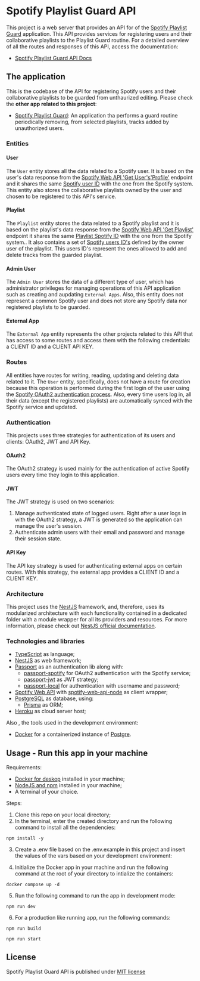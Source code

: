 # Spotify Playlist Guard API
This project is a web server that provides an API for of the [Spotify Playlist Guard](https://github.com/marcus-castanho/spotify_playlist_guard) application. This API provides services for registering users and their collaborative playlists to the Playlist Guard routine. For a detailed overview of all  the routes and responses of this API, access the documentation:

- [Spotify Playlist Guard API Docs](https://spotify-playlist-guard-api.herokuapp.com/api/)

## The application
This is the codebase of the API for registering Spotify users and their collaborative playlists to be guarded from unthaurized editing. Please check the **other app related to this project**:

- [Spotify Playlist Guard](https://github.com/marcus-castanho/spotify_playlist_guard): An application tha performs a guard routine periodically removing, from selected playlists, tracks added by unauthorized users.

### Entities

#### User
The `User` entity stores all the data related to a Spotify user. It is based on the user's data response from the [Spotify Web API 'Get User's'Profile'](https://developer.spotify.com/documentation/web-api/reference/#/operations/get-users-profile) endpoint and it shares the same [Spotify user ID](https://developer.spotify.com/documentation/web-api/#spotify-uris-and-ids) with the one from the Spotify system. This entity also stores the collaborative playlists owned by the user and chosen to be registered to this API's service.

#### Playlist
The `Playlist` entity stores the data related to a Spotify playlist and it is based on the playlist's data response from the [Spotify Web API 'Get Playlist'](https://developer.spotify.com/documentation/web-api/reference/#/operations/get-playlist) endpoint it shares the same [Playlist Spotify ID](https://developer.spotify.com/documentation/web-api/#spotify-uris-and-ids) with the one from the Spotify system.. It also contains a set of [Spotify users ID's](https://developer.spotify.com/documentation/web-api/#spotify-uris-and-ids) defined by the owner user of the playlist. This users ID's represent the ones allowed to add and delete tracks from the guarded playlist.

#### Admin User
The `Admin User` stores the data of a different type of user, which has administrator privileges for managing operations of this API application such as creating and aupdating `External Apps`. Also, this entity does not represent a common Spotify user and does not store any Spotify data nor registered playlists to be guarded.

#### External App
The `External App` entity represents the other projects related to this API that has access to some routes and access them with the following credentials: a CLIENT ID and a CLIENT API KEY.

### Routes
All entities have routes for writing, reading, updating and deleting data related to it. The `User` entity, specifically, does not have a route for creation because this operation is performed during the first login of the user using the [Spotify OAuth2 authentication process](https://developer.spotify.com/documentation/general/guides/authorization/client-credentials/). Also, every time users log in, all their data (except the registered playlists) are automatically synced with the Spotify service and updated.

### Authentication
This projects uses three strategies for authentication of its users and clients: OAuth2, JWT and API Key.

#### OAuth2
The OAuth2 strategy is used mainly for the authentication of active Spotify users every time they login to this application.

#### JWT
The JWT strategy is used on two scenarios:

1. Manage authenticated state of logged users. Right after a user logs in with the OAuth2 strategy, a JWT is generated so the application can manage the user's session.
2. Authenticate admin users with their email and password and manage their session state.

#### API Key
The API key strategy is used for authenticating external apps on certain routes. With this strategy, the external app provides a CLIENT ID and a CLIENT KEY.

### Architecture
This project uses the [NestJS](https://nestjs.com/) framework, and, therefore, uses its modularized architecture with each functionality contained in a dedicated folder with a module wrapper for all its providers and resources. For more information, please check out [NestJS official documentation](https://docs.nestjs.com/).

### Technologies and libraries
- [TypeScript](https://www.typescriptlang.org/) as language;
- [NestJS](https://nestjs.com/) as web framework;
- [Passport](https://www.passportjs.org/?utm_source=github&utm_medium=referral&utm_campaign=passport) as an authentication lib along with:
    - [passport-spotify](https://github.com/JMPerez/passport-spotify) for OAuth2 authentication with the Spotify service;
    - [passport-jwt](https://github.com/mikenicholson/passport-jwt) as JWT strategy;
    - [passport-local](https://github.com/jaredhanson/passport-local) for authentication with username and password;
- [Spotify Web API](https://developer.spotify.com/documentation/web-api/) with [spotify-web-api-node](https://github.com/thelinmichael/spotify-web-api-node) as client wrapper;
- [PostgreSQL](https://www.postgresql.org/) as database, using:
    - [Prisma](https://www.prisma.io/) as ORM;
- [Heroku](https://www.heroku.com/) as cloud server host;

Also , the tools used in the development environment:

- [Docker](https://www.docker.com/) for a containerized instance of [Postgre](https://hub.docker.com/_/postgres).

## Usage - Run this app in your machine
Requirements:
- [Docker for deskop](https://www.docker.com/products/docker-desktop) installed in your machine;
- [NodeJS and npm](https://nodejs.org/en/) installed in your machine;
- A terminal of your choice.

Steps:
1. Clone this repo on your local directory;
2. In the terminal, enter the created directory and run the following command to install all the dependencies:
```
npm install -y
```
3. Create a .env file based on the .env.example in this project and insert the values of the vars based on your development environment:

4. Initialize the Docker app in your machine and run the following command at the root of your directory to intialize the containers:
```
docker compose up -d
```
5. Run the following command to run the app in development mode:
```
npm run dev
```
6. For a production like running app, run the following commands:
```
npm run build
```
```
npm run start
```
## License
Spotify Playlist Guard API is published under [MIT license](https://github.com/marcus-castanho/spotify_playlist_guard/blob/main/LICENSE)